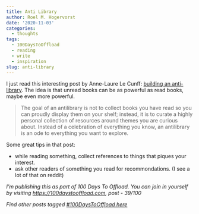 ```yaml
---
title: Anti Library
author: Roel M. Hogervorst
date: '2020-11-03'
categories:
  - thoughts
tags:
  - 100DaysToOffload
  - reading
  - write
  - inspiration
slug: anti-library
---
```


I just read this interesting post by Anne-Laure Le Cunff: [building an anti-library](https://nesslabs.com/antilibrary).  The idea is that unread books can be as powerful as read books, maybe even more powerful. 

> The goal of an antilibrary is not to collect books you have read so you can proudly display them on your shelf; instead, it is to curate a highly personal collection of resources around themes you are curious about. Instead of a celebration of everything you know, an antilibrary is an ode to everything you want to explore.


Some great tips in that post:

* while reading something, collect references to things that piques your interest. 
* ask other readers of something you read for recommondations. (I see a lot of that on reddit)



*I’m publishing this as part of 100 Days To Offload. You can join in yourself by visiting https://100daystooffload.com, post - 39/100*

*Find other posts tagged  [#100DaysToOffload here](https://notes.rmhogervorst.nl/tags/100DaysToOffload/)*
